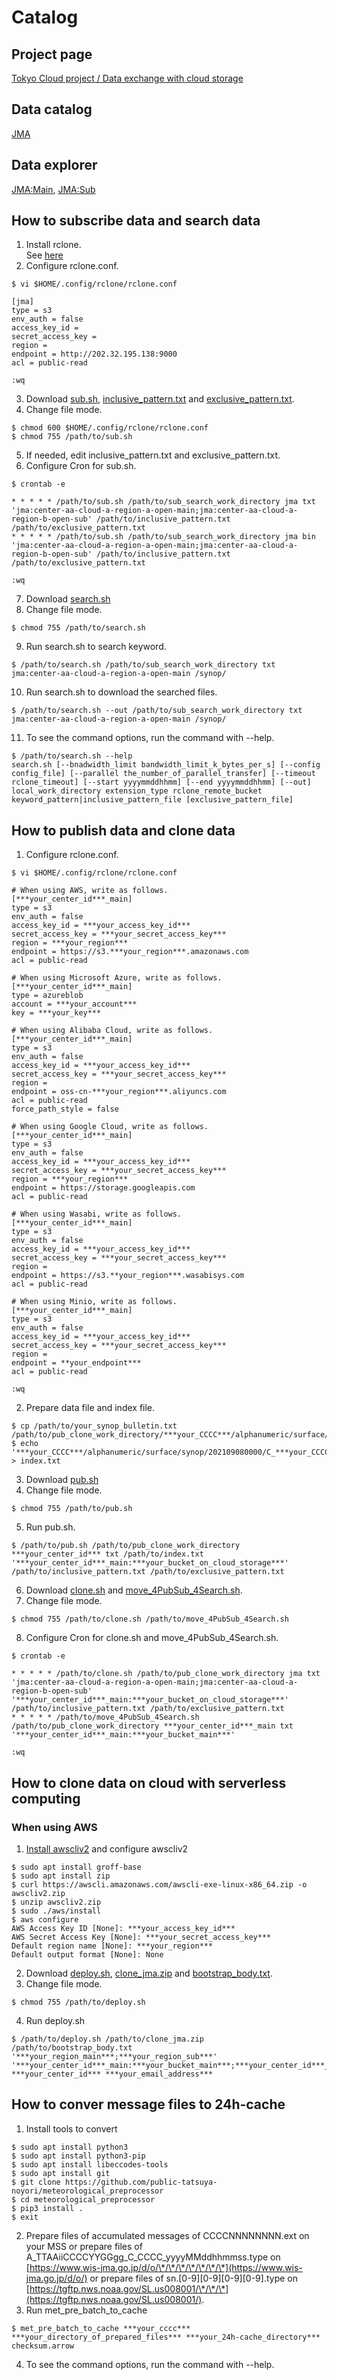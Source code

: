 # Catalog

## Project page
[Tokyo Cloud project / Data exchange with cloud storage](https://public-tatsuya-noyori.github.io/tokyo_cloud_project/cloud_project)

## Data catalog
[JMA](inclusive_pattern.txt)

## Data explorer
[JMA:Main](http://202.32.195.138:9000/center-aa-cloud-a-region-a-open-main/4Site/explore.html), [JMA:Sub](http://202.32.195.138:9000/center-aa-cloud-a-region-b-open-sub/4Site/explore.html)


## How to subscribe data and search data
1. Install rclone.  
See [here](https://rclone.org/install/) 
2. Configure rclone.conf.
```
$ vi $HOME/.config/rclone/rclone.conf

[jma]
type = s3
env_auth = false
access_key_id =
secret_access_key =
region =
endpoint = http://202.32.195.138:9000
acl = public-read

:wq
```
3. Download [sub.sh](https://raw.githubusercontent.com/public-tatsuya-noyori/meteorological_preprocessor/master/src/meteorological_preprocessor/sub.sh), [inclusive_pattern.txt](https://raw.githubusercontent.com/public-tatsuya-noyori/meteorological_preprocessor/master/src/meteorological_preprocessor/inclusive_pattern.txt) and [exclusive_pattern.txt](https://raw.githubusercontent.com/public-tatsuya-noyori/meteorological_preprocessor/master/src/meteorological_preprocessor/exclusive_pattern.txt).
4. Change file mode.
```
$ chmod 600 $HOME/.config/rclone/rclone.conf
$ chmod 755 /path/to/sub.sh
```
5. If needed, edit inclusive_pattern.txt and exclusive_pattern.txt.
6. Configure Cron for sub.sh.
```
$ crontab -e

* * * * * /path/to/sub.sh /path/to/sub_search_work_directory jma txt 'jma:center-aa-cloud-a-region-a-open-main;jma:center-aa-cloud-a-region-b-open-sub' /path/to/inclusive_pattern.txt /path/to/exclusive_pattern.txt
* * * * * /path/to/sub.sh /path/to/sub_search_work_directory jma bin 'jma:center-aa-cloud-a-region-a-open-main;jma:center-aa-cloud-a-region-b-open-sub' /path/to/inclusive_pattern.txt /path/to/exclusive_pattern.txt

:wq
```
7. Download [search.sh](https://raw.githubusercontent.com/public-tatsuya-noyori/meteorological_preprocessor/master/src/meteorological_preprocessor/search.sh)
8. Change file mode.
```
$ chmod 755 /path/to/search.sh
```
9. Run search.sh to search keyword.
```
$ /path/to/search.sh /path/to/sub_search_work_directory txt jma:center-aa-cloud-a-region-a-open-main /synop/
```
10. Run search.sh to download the searched files.
```
$ /path/to/search.sh --out /path/to/sub_search_work_directory txt jma:center-aa-cloud-a-region-a-open-main /synop/
```
11. To see the command options, run the command with --help.
```
$ /path/to/search.sh --help
search.sh [--bnadwidth_limit bandwidth_limit_k_bytes_per_s] [--config config_file] [--parallel the_number_of_parallel_transfer] [--timeout rclone_timeout] [--start yyyymmddhhmm] [--end yyyymmddhhmm] [--out] local_work_directory extension_type rclone_remote_bucket keyword_pattern|inclusive_pattern_file [exclusive_pattern_file]
```
## How to publish data and clone data
1. Configure rclone.conf.
```
$ vi $HOME/.config/rclone/rclone.conf

# When using AWS, write as follows.
[***your_center_id***_main]
type = s3
env_auth = false
access_key_id = ***your_access_key_id***
secret_access_key = ***your_secret_access_key***
region = ***your_region***
endpoint = https://s3.***your_region***.amazonaws.com
acl = public-read

# When using Microsoft Azure, write as follows.
[***your_center_id***_main]
type = azureblob
account = ***your_account***
key = ***your_key***

# When using Alibaba Cloud, write as follows.
[***your_center_id***_main]
type = s3
env_auth = false
access_key_id = ***your_access_key_id***
secret_access_key = ***your_secret_access_key***
region = 
endpoint = oss-cn-***your_region***.aliyuncs.com
acl = public-read
force_path_style = false

# When using Google Cloud, write as follows.
[***your_center_id***_main]
type = s3
env_auth = false
access_key_id = ***your_access_key_id***
secret_access_key = ***your_secret_access_key***
region = ***your_region***
endpoint = https://storage.googleapis.com
acl = public-read

# When using Wasabi, write as follows.
[***your_center_id***_main]
type = s3
env_auth = false
access_key_id = ***your_access_key_id***
secret_access_key = ***your_secret_access_key***
region = 
endpoint = https://s3.**your_region***.wasabisys.com
acl = public-read

# When using Minio, write as follows.
[***your_center_id***_main]
type = s3
env_auth = false
access_key_id = ***your_access_key_id***
secret_access_key = ***your_secret_access_key***
region =
endpoint = **your_endpoint***
acl = public-read

:wq
```
2. Prepare data file and index file.
```
$ cp /path/to/your_synop_bulletin.txt /path/to/pub_clone_work_directory/***your_CCCC***/alphanumeric/surface/synop/202109080000/C_***your_CCCC***_20210908001003846866.txt
$ echo '***your_CCCC***/alphanumeric/surface/synop/202109080000/C_***your_CCCC***_20210908001003846866.txt' > index.txt
```
3. Download [pub.sh](https://raw.githubusercontent.com/public-tatsuya-noyori/meteorological_preprocessor/master/src/meteorological_preprocessor/pub.sh)
4. Change file mode.
```
$ chmod 755 /path/to/pub.sh
```
5. Run pub.sh.
```
$ /path/to/pub.sh /path/to/pub_clone_work_directory ***your_center_id*** txt /path/to/index.txt '***your_center_id***_main:***your_bucket_on_cloud_storage***' /path/to/inclusive_pattern.txt /path/to/exclusive_pattern.txt
```
6. Download [clone.sh](https://raw.githubusercontent.com/public-tatsuya-noyori/meteorological_preprocessor/master/src/meteorological_preprocessor/clone.sh) and [move_4PubSub_4Search.sh](https://raw.githubusercontent.com/public-tatsuya-noyori/meteorological_preprocessor/master/src/meteorological_preprocessor/move_4PubSub_4Search.sh).
7. Change file mode.
```
$ chmod 755 /path/to/clone.sh /path/to/move_4PubSub_4Search.sh
```
8. Configure Cron for clone.sh and move_4PubSub_4Search.sh.
```
$ crontab -e

* * * * * /path/to/clone.sh /path/to/pub_clone_work_directory jma txt 'jma:center-aa-cloud-a-region-a-open-main;jma:center-aa-cloud-a-region-b-open-sub' '***your_center_id***_main:***your_bucket_on_cloud_storage***' /path/to/inclusive_pattern.txt /path/to/exclusive_pattern.txt
* * * * * /path/to/move_4PubSub_4Search.sh /path/to/pub_clone_work_directory ***your_center_id***_main txt '***your_center_id***_main:***your_bucket_main***'

:wq
```
## How to clone data on cloud with serverless computing
### When using AWS
1. [Install awscliv2](https://docs.aws.amazon.com/cli/latest/userguide/install-cliv2-linux.html) and configure awscliv2
```
$ sudo apt install groff-base
$ sudo apt install zip
$ curl https://awscli.amazonaws.com/awscli-exe-linux-x86_64.zip -o awscliv2.zip
$ unzip awscliv2.zip
$ sudo ./aws/install
$ aws configure
AWS Access Key ID [None]: ***your_access_key_id***
AWS Secret Access Key [None]: ***your_secret_access_key***
Default region name [None]: ***your_region***
Default output format [None]: None
```
2. Download [deploy.sh](https://raw.githubusercontent.com/public-tatsuya-noyori/meteorological_preprocessor/master/src/meteorological_preprocessor/aws/deploy.sh), [clone_jma.zip](https://raw.githubusercontent.com/public-tatsuya-noyori/meteorological_preprocessor/master/src/meteorological_preprocessor/aws/clone_jma.zip) and [bootstrap_body.txt](https://raw.githubusercontent.com/public-tatsuya-noyori/meteorological_preprocessor/master/src/meteorological_preprocessor/aws/bootstrap_body.txt).
3. Change file mode.
```
$ chmod 755 /path/to/deploy.sh
```
4. Run deploy.sh
```
$ /path/to/deploy.sh /path/to/clone_jma.zip /path/to/bootstrap_body.txt '***your_region_main***;***your_region_sub***' '***your_center_id***_main:***your_bucket_main***;***your_center_id***_sub:***your_bucket_sub***' ***your_center_id*** ***your_email_address***
```
## How to conver message files to 24h-cache
1. Install tools to convert
```
$ sudo apt install python3
$ sudo apt install python3-pip
$ sudo apt install libeccodes-tools
$ sudo apt install git
$ git clone https://github.com/public-tatsuya-noyori/meteorological_preprocessor
$ cd meteorological_preprocessor
$ pip3 install .
$ exit
```
2. Prepare files of accumulated messages of CCCCNNNNNNNN.ext on your MSS
 or prepare files of A_TTAAiiCCCCYYGGgg_C_CCCC_yyyyMMddhhmmss.type on [https://www.wis-jma.go.jp/d/o/\*/\*/\*/\*/\*/\*/\*](https://www.wis-jma.go.jp/d/o/)
 or prepare files of sn.[0-9][0-9][0-9][0-9].type on [https://tgftp.nws.noaa.gov/SL.us008001/\*/\*/\*](https://tgftp.nws.noaa.gov/SL.us008001/).
3. Run met_pre_batch_to_cache
```
$ met_pre_batch_to_cache ***your_cccc*** ***your_directory_of_prepared_files*** ***your_24h-cache_directory*** checksum.arrow
```
4. To see the command options, run the command with --help.
